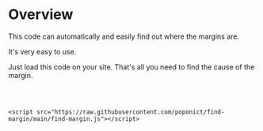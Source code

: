 <h1>Overview</h1>
This code can automatically and easily find out where the margins are.

It's very easy to use.

Just load this code on your site. That's all you need to find the cause of the margin.

<br>
<pre><code>
&lt;script src="https://raw.githubusercontent.com/poponict/find-margin/main/find-margin.js"&gt;&lt;/script&gt;

</code></pre><br/>
